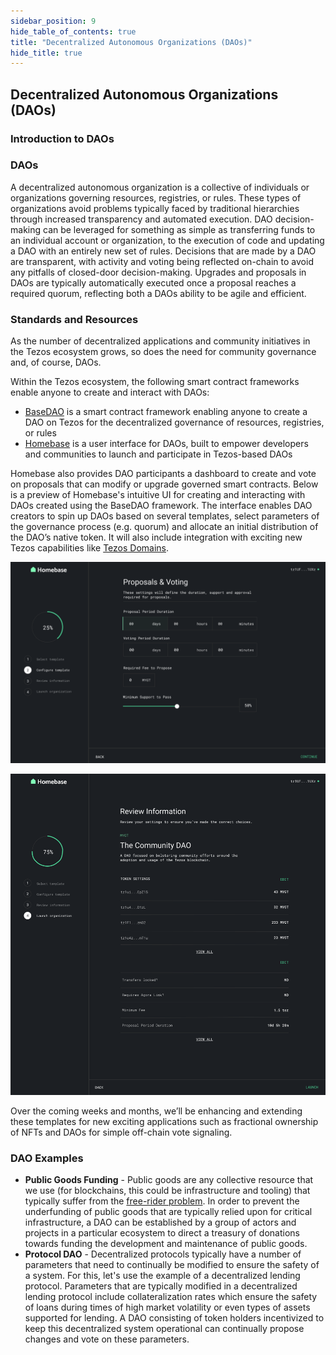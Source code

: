 ```yaml
---
sidebar_position: 9
hide_table_of_contents: true
title: "Decentralized Autonomous Organizations (DAOs)"
hide_title: true
---
```


## Decentralized Autonomous Organizations (DAOs)

### Introduction to DAOs

### DAOs

A decentralized autonomous organization is a collective of individuals or organizations governing resources, registries, or rules. These types of organizations avoid problems typically faced by traditional hierarchies through increased transparency and automated execution. DAO decision-making can be leveraged for something as simple as transferring funds to an individual account or organization, to the execution of code and updating a DAO with an entirely new set of rules. Decisions that are made by a DAO are transparent, with activity and voting being reflected on-chain to avoid any pitfalls of closed-door decision-making. Upgrades and proposals in DAOs are typically automatically executed once a proposal reaches a required quorum, reflecting both a DAOs ability to be agile and efficient.

### Standards and Resources

As the number of decentralized applications and community initiatives in the Tezos ecosystem grows, so does the need for community governance and, of course, DAOs.

Within the Tezos ecosystem, the following smart contract frameworks enable anyone to create and interact with DAOs:

* [BaseDAO](https://github.com/tqtezos/baseDAO) is a smart contract framework enabling anyone to create a DAO on Tezos for the decentralized governance of resources, registries, or rules 
* [Homebase](https://tqtezos.medium.com/daos-on-tezos-announcing-homebase-80bbecbb9bfe) is a user interface for DAOs, built to empower developers and communities to launch and participate in Tezos-based DAOs

Homebase also provides DAO participants a dashboard to create and vote on proposals that can modify or upgrade governed smart contracts. Below is a preview of Homebase's intuitive UI for creating and interacting with DAOs created using the BaseDAO framework. The interface enables DAO creators to spin up DAOs based on several templates, select parameters of the governance process \(e.g. quorum\) and allocate an initial distribution of the DAO’s native token. It will also include integration with exciting new Tezos capabilities like [Tezos Domains](https://docs.tezos.domains/).

![Homebase UI](../../assets/image4.png)

![](../../assets/image3.png)

Over the coming weeks and months, we’ll be enhancing and extending these templates for new exciting applications such as fractional ownership of NFTs and DAOs for simple off-chain vote signaling.

### DAO Examples

* **Public Goods Funding** - Public goods are any collective resource that we use \(for blockchains, this could be infrastructure and tooling\) that typically suffer from the [free-rider problem](https://en.wikipedia.org/wiki/Free-rider_problem). In order to prevent the underfunding of public goods that are typically relied upon for critical infrastructure, a DAO can be established by a group of actors and projects in a particular ecosystem to direct a treasury of donations towards funding the development and maintenance of public goods.
* **Protocol DAO** - Decentralized protocols typically have a number of parameters that need to continually be modified to ensure the safety of a system. For this, let's use the example of a decentralized lending protocol. Parameters that are typically modified in a decentralized lending protocol include collateralization rates which ensure the safety of loans during times of high market volatility or even types of assets supported for lending. A DAO consisting of token holders incentivized to keep this decentralized system operational can continually propose changes and vote on these parameters. 



